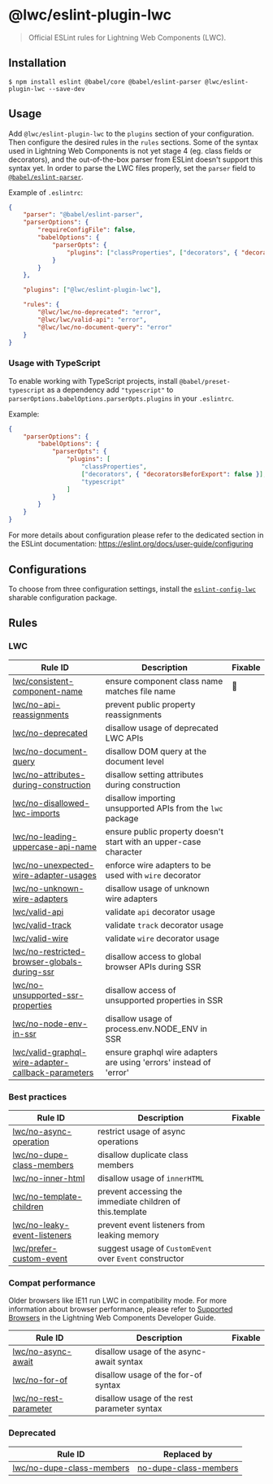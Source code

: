 # @lwc/eslint-plugin-lwc

> Official ESLint rules for Lightning Web Components (LWC).

## Installation

```
$ npm install eslint @babel/core @babel/eslint-parser @lwc/eslint-plugin-lwc --save-dev
```

## Usage

Add `@lwc/eslint-plugin-lwc` to the `plugins` section of your configuration. Then configure the desired rules in the `rules` sections. Some of the syntax used in Lightning Web Components is not yet stage 4 (eg. class fields or decorators), and the out-of-the-box parser from ESLint doesn't support this syntax yet. In order to parse the LWC files properly, set the `parser` field to [`@babel/eslint-parser`](https://github.com/babel/babel/tree/main/eslint/babel-eslint-parser).

Example of `.eslintrc`:

```json
{
    "parser": "@babel/eslint-parser",
    "parserOptions": {
        "requireConfigFile": false,
        "babelOptions": {
            "parserOpts": {
                "plugins": ["classProperties", ["decorators", { "decoratorsBeforeExport": false }]]
            }
        }
    },

    "plugins": ["@lwc/eslint-plugin-lwc"],

    "rules": {
        "@lwc/lwc/no-deprecated": "error",
        "@lwc/lwc/valid-api": "error",
        "@lwc/lwc/no-document-query": "error"
    }
}
```

### Usage with TypeScript

To enable working with TypeScript projects, install `@babel/preset-typescript` as a dependency add `"typescript"` to `parserOptions.babelOptions.parserOpts.plugins` in your `.eslintrc`.

Example:

```json
{
    "parserOptions": {
        "babelOptions": {
            "parserOpts": {
                "plugins": [
                    "classProperties",
                    ["decorators", { "decoratorsBeforExport": false }],
                    "typescript"
                ]
            }
        }
    }
}
```

For more details about configuration please refer to the dedicated section in the ESLint documentation: https://eslint.org/docs/user-guide/configuring

## Configurations

To choose from three configuration settings, install the [`eslint-config-lwc`](https://github.com/salesforce/eslint-config-lwc) sharable configuration package.

## Rules

### LWC

| Rule ID                                                                                                              | Description                                                        | Fixable |
| -------------------------------------------------------------------------------------------------------------------- | ------------------------------------------------------------------ | ------- |
| [lwc/consistent-component-name](./docs/rules/consistent-component-name.md)                                           | ensure component class name matches file name                      | 🔧      |
| [lwc/no-api-reassignments](./docs/rules/no-api-reassignments.md)                                                     | prevent public property reassignments                              |         |
| [lwc/no-deprecated](./docs/rules/no-deprecated.md)                                                                   | disallow usage of deprecated LWC APIs                              |         |
| [lwc/no-document-query](./docs/rules/no-document-query.md)                                                           | disallow DOM query at the document level                           |         |
| [lwc/no-attributes-during-construction](./docs/rules/no-attributes-during-construction.md)                           | disallow setting attributes during construction                    |         |
| [lwc/no-disallowed-lwc-imports](./docs/rules/no-disallowed-lwc-imports.md)                                           | disallow importing unsupported APIs from the `lwc` package         |         |
| [lwc/no-leading-uppercase-api-name](./docs/rules/no-leading-uppercase-api-name.md)                                   | ensure public property doesn't start with an upper-case character  |         |
| [lwc/no-unexpected-wire-adapter-usages](./docs/rules/no-unexpected-wire-adapter-usages.md)                           | enforce wire adapters to be used with `wire` decorator             |         |
| [lwc/no-unknown-wire-adapters](./docs/rules/no-unknown-wire-adapters.md)                                             | disallow usage of unknown wire adapters                            |         |
| [lwc/valid-api](./docs/rules/valid-api.md)                                                                           | validate `api` decorator usage                                     |         |
| [lwc/valid-track](./docs/rules/valid-track.md)                                                                       | validate `track` decorator usage                                   |         |
| [lwc/valid-wire](./docs/rules/valid-wire.md)                                                                         | validate `wire` decorator usage                                    |         |
| [lwc/no-restricted-browser-globals-during-ssr](./docs/rules/no-restricted-browser-globals-during-ssr.md)             | disallow access to global browser APIs during SSR                  |         |
| [lwc/no-unsupported-ssr-properties](./docs/rules/no-unsupported-ssr-properties.md)                                   | disallow access of unsupported properties in SSR                   |         |
| [lwc/no-node-env-in-ssr](./docs/rules/no-node-env-in-ssr.md)                                                         | disallow usage of process.env.NODE_ENV in SSR                      |         |
| [lwc/valid-graphql-wire-adapter-callback-parameters](./docs/rules/valid-graphql-wire-adapter-callback-parameters.md) | ensure graphql wire adapters are using 'errors' instead of 'error' |         |

### Best practices

| Rule ID                                                                  | Description                                               | Fixable |
| ------------------------------------------------------------------------ | --------------------------------------------------------- | ------- |
| [lwc/no-async-operation](./docs/rules/no-async-operation.md)             | restrict usage of async operations                        |         |
| [lwc/no-dupe-class-members](./docs/rules/no-dupe-class-members.md)       | disallow duplicate class members                          |         |
| [lwc/no-inner-html](./docs/rules/no-inner-html.md)                       | disallow usage of `innerHTML`                             |         |
| [lwc/no-template-children](./docs/rules/no-template-children.md)         | prevent accessing the immediate children of this.template |         |
| [lwc/no-leaky-event-listeners](./docs/rules/no-leaky-event-listeners.md) | prevent event listeners from leaking memory               |         |
| [lwc/prefer-custom-event](./docs/rules/prefer-custom-event.md)           | suggest usage of `CustomEvent` over `Event` constructor   |         |

### Compat performance

Older browsers like IE11 run LWC in compatibility mode. For more information about browser performance, please refer to [Supported Browsers](http://developer.salesforce.com/docs/component-library/documentation/lwc/lwc.get_started_supported_browsers) in the Lightning Web Components Developer Guide.

| Rule ID                                                    | Description                                 | Fixable |
| ---------------------------------------------------------- | ------------------------------------------- | ------- |
| [lwc/no-async-await](./docs/rules/no-async-await.md)       | disallow usage of the async-await syntax    |         |
| [lwc/no-for-of](./docs/rules/no-for-of.md)                 | disallow usage of the for-of syntax         |         |
| [lwc/no-rest-parameter](./docs/rules/no-rest-parameter.md) | disallow usage of the rest parameter syntax |         |

### Deprecated

| Rule ID                                                            | Replaced by                                                                  |
| ------------------------------------------------------------------ | ---------------------------------------------------------------------------- |
| [lwc/no-dupe-class-members](./docs/rules/no-dupe-class-members.md) | [no-dupe-class-members](https://eslint.org/docs/rules/no-dupe-class-members) |
